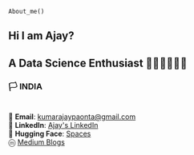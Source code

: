 `About_me()`

## Hi I am Ajay?
## A Data Science Enthusiast 👨🏻‍💻👨🏻‍💻

### 🏳️ **INDIA** <br><br>
📧 **Email**: kumarajaypaonta@gmail.com <br>
🔗 **LinkedIn**: [Ajay's LinkedIn](https://www.linkedin.com/in/ajay-kumar-72ba861b8/) <br>
🤗 **Hugging Face**: [Spaces](https://huggingface.co/musk12) <br>
ⓜ [Medium Blogs](https://medium.com/@kumarajaypaonta)

 

